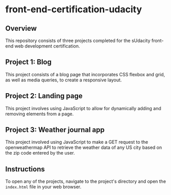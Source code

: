 # front-end-certification-udacity

## Overview

This repository consists of three projects completed for the sUdacity front-end web development certification.

## Project 1: Blog

This project consists of a blog page that incorporates CSS flexbox and grid, as well as media queries, to create a responsive layout.

## Project 2: Landing page

This project involves using JavaScript to allow for dynamically adding and removing elements from a page. 

## Project 3: Weather journal app

This project involved using JavaScript to make a GET request to the openweathermap API to retrieve the weather data of any US city based on the zip code entered by the user.

## Instructions 

To open any of the projects, navigate to the project's directory and open the `index.html` file in your web browser.
